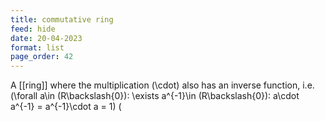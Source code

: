 ```yaml
---
title: commutative ring
feed: hide
date: 20-04-2023
format: list
page_order: 42
---
```



A [[ring]] where the multiplication  \(\cdot\)  also has an inverse function, i.e.  \(\forall a\in (R\backslash\{0\}): \exists a^{-1}\in (R\backslash\{0\}): a\cdot a^{-1} = a^{-1}\cdot a = 1\) 
 \(